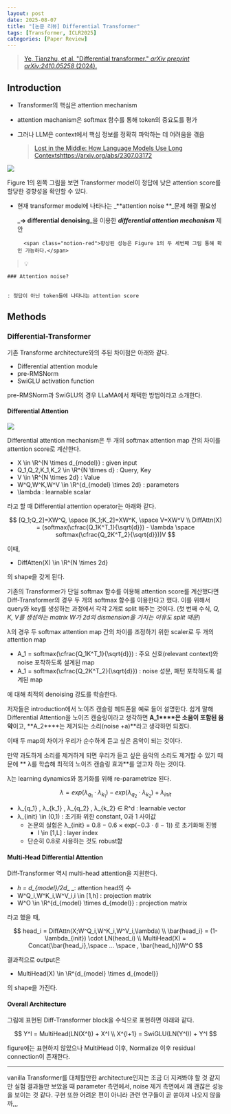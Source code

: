 ```yaml
---
layout: post
date: 2025-08-07
title: "[논문 리뷰] Differential Transformer"
tags: [Transformer, ICLR2025]
categories: [Paper Review]
---
```


> [Ye, Tianzhu, et al. "Differential transformer." ](https://arxiv.org/abs/2410.05258)[_arXiv preprint arXiv:2410.05258_](https://arxiv.org/abs/2410.05258)[ (2024).](https://arxiv.org/abs/2410.05258)



## Introduction

- Transformer의 핵심은 attention mechanism
- attention machanism은 softmax 함수를 통해 token의 중요도를 평가
- 그러나 LLM은 context에서 핵심 정보를 정확히 파악하는 데 어려움을 겪음

	> [Lost in the Middle: How Language Models Use Long Contextshttps://arxiv.org/abs/2307.03172](https://arxiv.org/abs/2307.03172)


![](https://prod-files-secure.s3.us-west-2.amazonaws.com/542b861c-36a8-4051-84e5-8804b6728dba/9083ea56-691a-4752-ae26-47f403431ac8/image.png?X-Amz-Algorithm=AWS4-HMAC-SHA256&X-Amz-Content-Sha256=UNSIGNED-PAYLOAD&X-Amz-Credential=ASIAZI2LB4665YBFSN23%2F20250813%2Fus-west-2%2Fs3%2Faws4_request&X-Amz-Date=20250813T230105Z&X-Amz-Expires=3600&X-Amz-Security-Token=IQoJb3JpZ2luX2VjEO7%2F%2F%2F%2F%2F%2F%2F%2F%2F%2FwEaCXVzLXdlc3QtMiJGMEQCIH%2BKbYvhzgsDlRQW%2FikGflC181I4jrH81NfKKdHAL0stAiBs%2B3x%2BZog5uPRN6P939k71UiXeKOuMWkZjyAysXp93ISr%2FAwg3EAAaDDYzNzQyMzE4MzgwNSIMZXS7p2sYzoOGhUgqKtwDNDQRoVBrfMJZnqAnLF4UL1AZNN8GtR36XlZSIT3xkv9rFok5s8hIawdicGrKsFLUpIDvWY0wd8C3APgYHlRDHFT8q6ug6QSs2Oz3aW%2F7EF6mHxk6PZZkAK4Ypq3mytdASlEZ8Not98jlzXMFW2jO0pN6VkzCkpcaz8oBchUeW544dLij0%2FQll4mwlEqykHJJlock4wB1Co1sVM5P5t52C7KcQM8IJCrGAlhw%2B7vwI65bmMr8Jgb%2BXkjAj8gKa6hq1OmNhbJjzE7DKCwd35aYPYjSx%2BU%2B015ZkVNJqY8Ts2VFAorNxG7KTBHsBtBj2HnKWTMBWgz4DcL7UqGnqTw6YuCgHyCklKgnOiMpxwZDRnT2Or6hZzw2ITeyFg90RJrWFnv9L7C9nv%2B1iOJMCCGW7Z%2FnmNZc%2FrHLG%2BYggNuDNLjoVTQt9E89cGD3g%2FXvvl6ZlpYKe9h1Xj2Hey3Ha6Ntg5E4eaUDjiRU3%2F6IiQLPGpx5d%2BUqY0eAqM8TlsbTuj%2FlDk%2B%2BQkzyHm9aBQPt0X6sGPOoEWA6yJFDQAS9ZSLvjbSxPHtMtP6JAo05eidulLlH0zsb33SxxCPopx4Ncx%2BHaAMvcGj0AXVbkpOFBBuDDzMFFeEjz9aFF5yfd2swo5z0xAY6pgHGkZDd2NCykRVS5V9uhLca43mWBqbvP2qc6YjXqToDYOR5lXOew7nBzb1MGrWC6TnjouEJgrNuIIL2e0VuWkRhyBOK3JHNYUdJU3e01B%2FiMTQqV0npJ1PCwn6LaNChrc98O7A4oaMiIz1yXiaJQsg%2B1W8RctsxMwcJnhsZvwka5xBr5zVEY8xIuy2N26pQSN%2F9h07j8OIXC27x4KXNhLqLnG2S2MD7&X-Amz-Signature=3187c966565df6bd18f7e1a6e14d4620213d8e4f6716ec3e6b50432c2f18cba4&X-Amz-SignedHeaders=host&x-amz-checksum-mode=ENABLED&x-id=GetObject)


Figure 1의 왼쪽 그림을 보면 Transformer model이 정답에 낮은 attention score를 할당한 경향성을 확인할 수 있다.

- 현재 transformer model에 나타나는 _**attention noise **_문제 해결 필요성

	_**→ differential denoising**_을 이용한 _**differential attention mechanism**_ 제안


		<span class="notion-red">향상된 성능은 Figure 1의 두 세번째 그림 통해 확인 가능하다.</span>


> 💡 


	### Attention noise?


	: 정답이 아닌 token들에 나타나는 attention score



## Methods



### Differential-Transformer


기존 Transforme architecture와의 주된 차이점은 아래와 같다.

- Differential attention module
- pre-RMSNorm
- SwiGLU activation function

pre-RMSNorm과 SwiGLU의 경우 LLaMA에서 채택한 방법이라고 소개한다.



#### Differential Attention


![](https://prod-files-secure.s3.us-west-2.amazonaws.com/542b861c-36a8-4051-84e5-8804b6728dba/116d70b2-1963-4810-9167-f4c7d8a06e8f/image.png?X-Amz-Algorithm=AWS4-HMAC-SHA256&X-Amz-Content-Sha256=UNSIGNED-PAYLOAD&X-Amz-Credential=ASIAZI2LB4665YBFSN23%2F20250813%2Fus-west-2%2Fs3%2Faws4_request&X-Amz-Date=20250813T230105Z&X-Amz-Expires=3600&X-Amz-Security-Token=IQoJb3JpZ2luX2VjEO7%2F%2F%2F%2F%2F%2F%2F%2F%2F%2FwEaCXVzLXdlc3QtMiJGMEQCIH%2BKbYvhzgsDlRQW%2FikGflC181I4jrH81NfKKdHAL0stAiBs%2B3x%2BZog5uPRN6P939k71UiXeKOuMWkZjyAysXp93ISr%2FAwg3EAAaDDYzNzQyMzE4MzgwNSIMZXS7p2sYzoOGhUgqKtwDNDQRoVBrfMJZnqAnLF4UL1AZNN8GtR36XlZSIT3xkv9rFok5s8hIawdicGrKsFLUpIDvWY0wd8C3APgYHlRDHFT8q6ug6QSs2Oz3aW%2F7EF6mHxk6PZZkAK4Ypq3mytdASlEZ8Not98jlzXMFW2jO0pN6VkzCkpcaz8oBchUeW544dLij0%2FQll4mwlEqykHJJlock4wB1Co1sVM5P5t52C7KcQM8IJCrGAlhw%2B7vwI65bmMr8Jgb%2BXkjAj8gKa6hq1OmNhbJjzE7DKCwd35aYPYjSx%2BU%2B015ZkVNJqY8Ts2VFAorNxG7KTBHsBtBj2HnKWTMBWgz4DcL7UqGnqTw6YuCgHyCklKgnOiMpxwZDRnT2Or6hZzw2ITeyFg90RJrWFnv9L7C9nv%2B1iOJMCCGW7Z%2FnmNZc%2FrHLG%2BYggNuDNLjoVTQt9E89cGD3g%2FXvvl6ZlpYKe9h1Xj2Hey3Ha6Ntg5E4eaUDjiRU3%2F6IiQLPGpx5d%2BUqY0eAqM8TlsbTuj%2FlDk%2B%2BQkzyHm9aBQPt0X6sGPOoEWA6yJFDQAS9ZSLvjbSxPHtMtP6JAo05eidulLlH0zsb33SxxCPopx4Ncx%2BHaAMvcGj0AXVbkpOFBBuDDzMFFeEjz9aFF5yfd2swo5z0xAY6pgHGkZDd2NCykRVS5V9uhLca43mWBqbvP2qc6YjXqToDYOR5lXOew7nBzb1MGrWC6TnjouEJgrNuIIL2e0VuWkRhyBOK3JHNYUdJU3e01B%2FiMTQqV0npJ1PCwn6LaNChrc98O7A4oaMiIz1yXiaJQsg%2B1W8RctsxMwcJnhsZvwka5xBr5zVEY8xIuy2N26pQSN%2F9h07j8OIXC27x4KXNhLqLnG2S2MD7&X-Amz-Signature=50f30ee615f440d132b910632c9126961eb00b37acd783c3e92b36710446d522&X-Amz-SignedHeaders=host&x-amz-checksum-mode=ENABLED&x-id=GetObject)


Differential attention mechanism은 두 개의 softmax attention map 간의 차이를 attention score로 계산한다.

- X \in \R^{N \times d\_{model}} : given input
- Q\_1,Q\_2,K\_1,K\_2 \in \R^{N \times d} : Query, Key
- V \in \R^{N \times 2d} : Value
- W^Q,W^K,W^V \in \R^{d\_{model} \times 2d} : parameters
- \lambda : learnable scalar

라고 할 때 Differential attention operator는 아래와 같다.


$$
[Q_1;Q_2]=XW^Q, \space [K_1;K_2]=XW^K, \space V=XW^V \\
DiffAttn(X) = (softmax(\cfrac{Q_1K^T_1}{\sqrt{d}}) - \lambda \space softmax(\cfrac{Q_2K^T_2}{\sqrt{d}}))V
$$


이때,

- DiffAtten(X) \in \R^{N \times 2d}

의 shape을 갖게 된다.


기존의 Transformer가 단일 softmax 함수를 이용해 attention score를 계산했다면 Diff-Transformer의 경우 두 개의 softmax 함수를 이용한다고 했다. 이를 위해서 query와 key를 생성하는 과정에서 각각 2개로 split 해주는 것이다. <span class="notion-red">(첫 번째 수식, </span><span class="notion-red">_Q, K, V를 생성하는 matrix W가 2d의 dismension을 가지는 이유도 split 때문_</span><span class="notion-red">)</span>


 λ의 경우 두 softmax attention map 간의 차이를 조정하기 위한 scaler로 두 개의 attention map

- A\_1 = softmax(\cfrac{Q\_1K^T\_1}{\sqrt{d}}) : 주요 신호(relevant context)와 noise 포착하도록 설계된 map
- A\_1 = softmax(\cfrac{Q\_2K^T\_2}{\sqrt{d}}) : noise 성분, 패턴 포착하도록 설계된 map 

에 대해 최적의 denoising 강도를 학습한다.


저자들은 introduction에서 노이즈 캔슬링 헤드폰을 예로 들어 설명한다. 쉽게 말해 Differential Attention을 노이즈 캔슬링이라고 생각하면 **A\_1****은 소음이 포함된 음악**이고, **A\_2****는 제거되는 소리(noise +a)**라고 생각하면 되겠다. 


이때 두 map의 차이가 우리가 순수하게 듣고 싶은 음악이 되는 것이다. 


만약 과도하게 소리를 제거하게 되면 우리가 듣고 싶은 음악의 소리도 제거할 수 있기 때문에 ** λ를 학습해 최적의 노이즈 캔슬링 효과**를 얻고자 하는 것이다.


λ는 learning dynamics와 동기화를 위해 re-parametrize 된다.


$$
\lambda = exp(\lambda_{q_1} \cdot \lambda_{k_1}) - exp(\lambda_{q_2} \cdot \lambda_{k_2}) + \lambda_{init}
$$

- λ\_{q\_1} , λ\_{k\_1} , λ\_{q\_2} , λ\_{k\_2} ∈ R^d : learnable vector
- λ\_{init} \in (0,1) : 초기화 위한 constant, 0과 1 사이값
	- 논문의 실험은 λ\_{init} = 0.8 − 0.6 × exp(−0.3 · (l − 1)) 로 초기화해 진행
		- l \in [1,L] : layer index
	- 단순히 0.8로 사용하는 것도 robust함


#### **Multi-Head Differential Attention**


Diff-Transformer 역시 multi-head attention을 지원한다.

- _h = d\_{model}/2d__ _: attention head의 수
- W^Q\_i,W^K\_i,W^V\_i,i \in [1,h] : projection matrix
- W^O \in \R^{d\_{model} \times d\_{model}} : projection matrix

라고 했을 때,


$$
head_i = DiffAttn(X;W^Q_i,W^K_i,W^V_i,\lambda) \\
\bar{head_i} = (1-\lambda_{init}) \cdot LN(head_i) \\
MultiHead(X) = Concat(\bar{head_i},\space ... \space , \bar{head_h})W^O
$$


결과적으로 output은

- MultiHead(X) \in \R^{d\_{model} \times d\_{model}}

의 shape을 가진다.



#### Overall Architecture


그림에 표현된 Diff-Transformer block을 수식으로 표현하면 아래와 같다.


$$
Y^l = MultiHead(LN(X^l)) + X^l \\
X^{l+1} = SwiGLU(LN(Y^l)) + Y^l
$$


figure에는 표현하지 않았으나 MultiHead 이후, Normalize 이후 residual connection이 존재한다.


---


vanilla Transformer를 대체할만한 architecture인지는 조금 더 지켜봐야 할 것 같지만 실험 결과들만 보았을 때 parameter 측면에서, noise 제거 측면에서 꽤 괜찮은 성능을 보이는 것 같다. 구현 또한 어려운 편이 아니라 관련 연구들이 곧 쏟아져 나오지 않을까,,,

